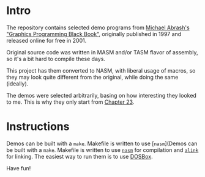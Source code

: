Intro
=====

The repository contains selected demo programs from [Michael Abrash's "Graphics Programming Black Book"](http://www.jagregory.com/abrash-black-book/), 
originally published in 1997 and released online for free in 2001.

Original source code was written in MASM and/or TASM flavor of assembly, so it's a bit hard 
to compile these days. 

This project has them converted to NASM, with liberal usage of macros, so they may
look quite different from the original, while doing the same (ideally).

The demos were selected arbitrarily, basing on how interesting they looked to me. 
This is why they only start from [Chapter 23](http://www.jagregory.com/abrash-black-book/#chapter-23-bones-and-sinew).

Instructions
============

Demos can be built with a `make`. Makefile is written to use [`nasm`](Demos can be built with a `make`. Makefile is written to use [`nasm`](https://www.nasm.us/) for compilation and [`alink`](http://alink.sourceforge.net/) for linking. 
The easiest way to run them is to use [DOSBox](https://www.dosbox.com/).

Have fun!

